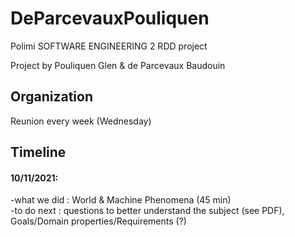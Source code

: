 # DeParcevauxPouliquen
Polimi SOFTWARE ENGINEERING 2 RDD project

Project by Pouliquen Glen & de Parcevaux Baudouin

## Organization
Reunion every week (Wednesday)

## Timeline

#### 10/11/2021:  
-what we did : World & Machine Phenomena (45 min)  
-to do next : questions to better understand the subject (see PDF), Goals/Domain properties/Requirements (?)
